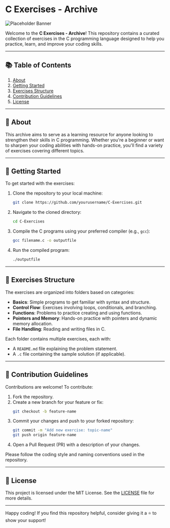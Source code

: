 # C Exercises - Archive

![Placeholder Banner](https://placehold.co/800x200?text=C+Exercises+Archive&font=montserrat)

Welcome to the **C Exercises - Archive**! This repository contains a curated collection of exercises in the C programming language designed to help you practice, learn, and improve your coding skills.

---

## 📚 Table of Contents
1. [About](#about)
2. [Getting Started](#getting-started)
3. [Exercises Structure](#exercises-structure)
4. [Contribution Guidelines](#contribution-guidelines)
5. [License](#license)

---

## 📝 About
This archive aims to serve as a learning resource for anyone looking to strengthen their skills in C programming. Whether you're a beginner or want to sharpen your coding abilities with hands-on practice, you'll find a variety of exercises covering different topics.

---

## 🚀 Getting Started
To get started with the exercises:
1. Clone the repository to your local machine:
   ```bash
   git clone https://github.com/yourusername/C-Exercises.git
   ```
2. Navigate to the cloned directory:
   ```bash
   cd C-Exercises
   ```
3. Compile the C programs using your preferred compiler (e.g., `gcc`):
   ```bash
   gcc filename.c -o outputfile
   ```
4. Run the compiled program:
   ```bash
   ./outputfile
   ```

---

## 📂 Exercises Structure
The exercises are organized into folders based on categories:
- **Basics**: Simple programs to get familiar with syntax and structure.
- **Control Flow**: Exercises involving loops, conditionals, and branching.
- **Functions**: Problems to practice creating and using functions.
- **Pointers and Memory**: Hands-on practice with pointers and dynamic memory allocation.
- **File Handling**: Reading and writing files in C.

Each folder contains multiple exercises, each with:
- A `README.md` file explaining the problem statement.
- A `.c` file containing the sample solution (if applicable).

---

## 🤝 Contribution Guidelines
Contributions are welcome! To contribute:
1. Fork the repository.
2. Create a new branch for your feature or fix:
   ```bash
   git checkout -b feature-name
   ```
3. Commit your changes and push to your forked repository:
   ```bash
   git commit -m "Add new exercise: topic-name"
   git push origin feature-name
   ```
4. Open a Pull Request (PR) with a description of your changes.

Please follow the coding style and naming conventions used in the repository.

---

## 📄 License
This project is licensed under the MIT License. See the [LICENSE](LICENSE) file for more details.

---

Happy coding! If you find this repository helpful, consider giving it a ⭐ to show your support!

